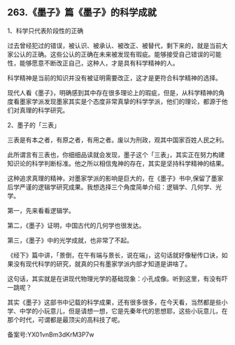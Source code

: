 ## 263.《墨子》篇《墨子》的科学成就
1、科学只代表阶段性的正确


过去曾经犯过的错误，被认识、被承认、被改正、被替代，剩下来的，就是当前大家公认的正确。这些公认的正确在未来被发现有瑕疵。能够接受自己错误的可能性，能够愿意不断改正自己，这种人，才是具有科学精神的人。


科学精神是当前的知识并没有被证明需要改正，这才是更符合科学精神的选择。


现代人看《墨子》，明确感到其中存在很多理论上的瑕疵，但是，从科学精神的角度看墨家学派发现墨家其实是个态度非常真挚的科学学派，他们的理论，都源于他们对真理的科学研究。


2、墨子的「三表」


三表是有本之者，有原之者，有用之者。废以为刑政，观其中国家百姓人民之利。


此所谓言有三表也，你细细品读就会发现，墨子这个「三表」，其实正在努力构建知识论的科学判断标准。他之所以相信鬼神的存在，其实是坚持科学精神的结果。


这种追求真理的精神，对墨家学派的影响是巨大的，在《墨子》书中,保留了墨家后学严谨的逻辑学研究成果。我想选择三个角度简单介绍：逻辑学、几何学、光学。


第一，先来看看逻辑学。


第二，《墨子》证明，中国古代的几何学也很发达。


第三，《墨子》中的光学成就，也非常了不起。


《经下》篇中讲，「景倒，在午有端与景长，说在端」，这句话就好像秘传口诀，如果没有现代科学的研究，就真的只有墨家学派内部才知道是讲啥了。


这句话，其实就是在讲现代物理光学的基础现象：小孔成像。听到这里，有没有吓一跳呢？


其实《墨子》这部书中记载的科学成果，还有很多很多，在今天看，当然都是些小学、中学的小玩意儿，但是请想一想，它是先秦年代的思想耶，这些小玩意儿，在那个时代，可谓都是最顶尖的高科技了呢。


备案号:YX01vnBm3dKrM3P7w

